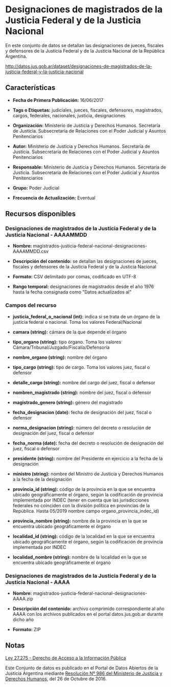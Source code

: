 Designaciones de magistrados de la Justicia Federal y de la Justicia Nacional
=============================================================================

En este conjunto de datos se detallan las designaciones de jueces, fiscales y defensores de la Justicia Federal y de la Justicia Nacional de la República Argentina.

http://datos.jus.gob.ar/dataset/designaciones-de-magistrados-de-la-justicia-federal-y-la-justicia-nacional

Características
---------------

-   **Fecha de Primera Publicación:** 16/06/2017

-   **Tags o Etiquetas:** judiciales, jueces, fiscales, defensores, magistrados, cargos, federales, nacionales, justicia, designaciones

-   **Organización:** Ministerio de Justicia y Derechos Humanos. Secretaría de Justicia. Subsecretaría de Relaciones con el Poder Judicial y Asuntos Penitenciarios

-   **Autor:** Ministerio de Justicia y Derechos Humanos. Secretaría de Justicia. Subsecretaría de Relaciones con el Poder Judicial y Asuntos Penitenciarios

-   **Responsable:** Ministerio de Justicia y Derechos Humanos. Secretaría de Justicia. Subsecretaría de Relaciones con el Poder Judicial y Asuntos Penitenciarios

-   **Grupo:** Poder Judicial

-   **Frecuencia de Actualización:** Eventual

Recursos disponibles
--------------------

### Designaciones de magistrados de la Justicia Federal y de la Justicia Nacional - AAAAMMDD

-   **Nombre:** magistrados-justicia-federal-nacional-designaciones-AAAAMMDD.csv

-   **Descripción del contenido:** se detallan las designaciones de jueces, fiscales y defensores de la Justicia Federal y de la Justicia Nacional

-   **Formato:** CSV delimitado por comas, codificado en UTF-8

-   **Rango temporal:** designaciones de magistrados desde el año 1976 hasta la fecha consignada como "Datos actualizados al"

### Campos del recurso

-   **justicia_federal_o_nacional (int):** indica si se trata de un órgano de la justicia federal o nacional. Toma los valores Federal/Nacional

-   **camara (string):** cámara de la que depende el órgano

-   **tipo_organo (string):** tipo órgano. Toma los valores Cámara/Tribunal/Juzgado/Fiscalía/Defensoría

-   **nombre_organo (string):** nombre del órgano

-   **tipo_cargo (string):** tipo de cargo. Toma los valores juez, fiscal o defensor

-   **detalle_cargo (string):** nombre del cargo del juez, fiscal o defensor

-   **nombren_magistrado (string):** nombre del juez, fiscal o defensor

-   **magistrado_genero (string):** género del magistrado

-   **fecha_designacion (date):** fecha de designación del juez, fiscal o defensor

-   **norma_designacion (string):** número del decreto o resolución de designación del juez, fiscal o defensor

-   **fecha_norma (date):** fecha del decreto o resolución de designación del juez, fiscal o defensor

-   **presidente (string):** nombre del Presidente en ejercicio a la fecha de la designación

-   **ministro (string):** nombre del Ministro de Justicia y Derechos Humanos a la fecha de la designación

-   **provincia_id (string):** código de la provincia en la que se encuentra ubicado geográficamente el órgano, según la codificación de provincia implementada por INDEC (tener en cuenta que las jurisdicciones federales no coinciden con la división política en provincias de la República. Hasta 05/2019 nombre campo organo_provincia_indec_id)

-   **provincia_nombre (string):** nombre de la provincia en la que se encuentra ubicado geográficamente el órgano

-   **localidad_id (string):** código de la localidad en la que se encuentra ubicado geográficamente el órgano, según la codificación de provincia implementada por INDEC

-   **localidad_nombre (string):** nombre de la localidad en la que se encuentra ubicado geográficamente el órgano


### Designaciones de magistrados de la Justicia Federal y de la Justicia Nacional - AAAA

-   **Nombre:** magistrados-justicia-federal-nacional-designaciones-AAAA.zip

-   **Descripción del contenido:** archivo comprimido correspondiente al año AAAA con los archivos publicados en el portal datos.jus.gob.ar durante dicho año

-   **Formato:** ZIP

Notas
------

[Ley 27.275 - Derecho de Acceso a la Información Pública]( http://servicios.infoleg.gob.ar/infolegInternet/anexos/265000-269999/265949/norma.htm)

Este Conjunto de datos es publicado en el Portal de Datos Abiertos de la Justicia Argentina mediante [Resolución Nº 986 del Ministerio de Justicia y Derechos Humanos](http://datos.jus.gob.ar/resoluciones/RESOL-2016-986-E-APN-MJ.pdf), del 26 de Octubre de 2016.
